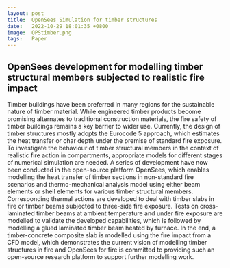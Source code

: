 ```yaml
---
layout: post
title:  OpenSees Simulation for timber structures
date:   2022-10-29 18:01:35 +0800
image:  OPStimber.png
tags:   Paper
---
```

## OpenSees development for modelling timber structural members subjected to realistic fire impact
Timber buildings have been preferred in many regions for the sustainable nature of timber material. While engineered timber products become promising alternates to traditional construction materials, the fire safety of timber buildings remains a key barrier to wider use. Currently, the design of timber structures mostly adopts the Eurocode 5 approach, which estimates the heat transfer or char depth under the premise of standard fire exposure. To investigate the behaviour of timber structural members in the context of realistic fire action in compartments, appropriate models for different stages of numerical simulation are needed. A series of development have now been conducted in the open-source platform OpenSees, which enables modelling the heat transfer of timber sections in non-standard fire scenarios and thermo-mechanical analysis model using either beam elements or shell elements for various timber structural members. Corresponding thermal actions are developed to deal with timber slabs in fire or timber beams subjected to three-side fire exposure. Tests on cross-laminated timber beams at ambient temperature and under fire exposure are modelled to validate the developed capabilities, which is followed by modelling a glued laminated timber beam heated by furnace. In the end, a timber-concrete composite slab is modelled using the fire impact from a CFD model, which demonstrates the current vision of modelling timber structures in fire and OpenSees for fire is committed to providing such an open-source research platform to support further modelling work.